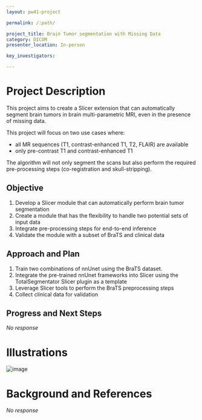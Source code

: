```yaml
---
layout: pw41-project

permalink: /:path/

project_title: Brain Tumor segmentation with Missing Data
category: DICOM
presenter_location: In-person

key_investigators:

---
```


# Project Description

<!-- Add a short paragraph describing the project. -->


This project aims to create a Slicer extension that can automatically segment brain tumors in brain multi-parametric MRI, even in the presence of missing data.

This project will focus on two use cases where:
- all MR sequences (T1, contrast-enhanced T1, T2, FLAIR) are available
- only pre-contrast T1 and contrast-enhanced T1

The algorithm will not only segment the scans but also perform the required pre-processing steps (co-registration and skull-stripping).




## Objective

<!-- Describe here WHAT you would like to achieve (what you will have as end result). -->


1. Develop a Slicer module that can automatically perform brain tumor segmentation
3. Create a module that has the flexibility to handle two potential sets of input data
4. Integrate pre-processing steps for end-to-end inference
5. Validate the module with a subset of BraTS and clinical data




## Approach and Plan

<!-- Describe here HOW you would like to achieve the objectives stated above. -->


1. Train two combinations of nnUnet using the BraTS dataset.
2. Integrate the pre-trained nnUnet frameworks into Slicer using the TotalSegmentator Slicer plugin as a template
3. Leverage Slicer tools to perform the BraTS preprocessing steps
4. Collect clinical data for validation




## Progress and Next Steps

<!-- Update this section as you make progress, describing of what you have ACTUALLY DONE.
     If there are specific steps that you could not complete then you can describe them here, too. -->


_No response_



# Illustrations

<!-- Add pictures and links to videos that demonstrate what has been accomplished. -->


![image](https://github.com/NA-MIC/ProjectWeek/assets/17268715/24b9168d-832d-49e9-a6d9-fbe3d08a8870)




# Background and References

<!-- If you developed any software, include link to the source code repository.
     If possible, also add links to sample data, and to any relevant publications. -->


_No response_

